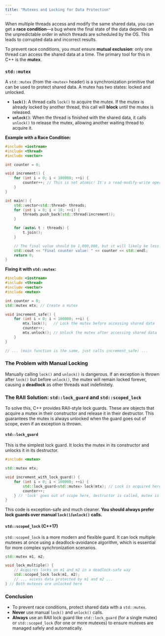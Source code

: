 ```yaml
---
title: "Mutexes and Locking for Data Protection"
---
```


When multiple threads access and modify the same shared data, you can get a **race condition**—a bug where the final state of the data depends on the unpredictable order in which threads are scheduled by the OS. This leads to corrupted data and incorrect results.

To prevent race conditions, you must ensure **mutual exclusion**: only one thread can access the shared data at a time. The primary tool for this in C++ is the **mutex**.

### `std::mutex`

A `std::mutex` (from the `<mutex>` header) is a synchronization primitive that can be used to protect shared data. A mutex has two states: locked and unlocked.

-   **`lock()`**: A thread calls `lock()` to acquire the mutex. If the mutex is already locked by another thread, this call will **block** until the mutex is released.
-   **`unlock()`**: When the thread is finished with the shared data, it calls `unlock()` to release the mutex, allowing another waiting thread to acquire it.

**Example with a Race Condition:**

```cpp
#include <iostream>
#include <thread>
#include <vector>

int counter = 0;

void increment() {
    for (int i = 0; i < 100000; ++i) {
        counter++; // This is not atomic! It's a read-modify-write operation.
    }
}

int main() {
    std::vector<std::thread> threads;
    for (int i = 0; i < 10; ++i) {
        threads.push_back(std::thread(increment));
    }

    for (auto& t : threads) {
        t.join();
    }

    // The final value should be 1,000,000, but it will likely be less.
    std::cout << "Final counter value: " << counter << std::endl;
    return 0;
}
```

**Fixing it with `std::mutex`:**

```cpp
#include <iostream>
#include <thread>
#include <vector>
#include <mutex>

int counter = 0;
std::mutex mtx; // Create a mutex

void increment_safe() {
    for (int i = 0; i < 100000; ++i) {
        mtx.lock();   // Lock the mutex before accessing shared data
        counter++;
        mtx.unlock(); // Unlock the mutex after accessing shared data
    }
}

// ... (main function is the same, just calls increment_safe) ...
```

### The Problem with Manual Locking

Manually calling `lock()` and `unlock()` is dangerous. If an exception is thrown after `lock()` but before `unlock()`, the mutex will remain locked forever, causing a **deadlock** as other threads wait indefinitely.

### The RAII Solution: `std::lock_guard` and `std::scoped_lock`

To solve this, C++ provides RAII-style lock guards. These are objects that acquire a mutex in their constructor and release it in their destructor. This guarantees the mutex is always unlocked when the guard goes out of scope, even if an exception is thrown.

#### `std::lock_guard`

This is the simplest lock guard. It locks the mutex in its constructor and unlocks it in its destructor.

```cpp
#include <mutex>

std::mutex mtx;

void increment_with_lock_guard() {
    for (int i = 0; i < 100000; ++i) {
        std::lock_guard<std::mutex> lock(mtx); // Lock is acquired here
        counter++;
    } // 'lock' goes out of scope here, destructor is called, mutex is unlocked
}
```
This code is exception-safe and much cleaner. **You should always prefer lock guards over manual `lock()`/`unlock()` calls.**

#### `std::scoped_lock` (C++17)

`std::scoped_lock` is a more modern and flexible guard. It can lock multiple mutexes at once using a deadlock-avoidance algorithm, which is essential for more complex synchronization scenarios.

```cpp
std::mutex m1, m2;

void lock_multiple() {
    // Acquires locks on m1 and m2 in a deadlock-safe way
    std::scoped_lock lock(m1, m2);
    // ... access data protected by m1 and m2 ...
} // Both mutexes are unlocked here
```

### Conclusion

-   To prevent race conditions, protect shared data with a `std::mutex`.
-   **Never** use manual `lock()` and `unlock()` calls.
-   **Always** use an RAII lock guard like `std::lock_guard` (for a single mutex) or `std::scoped_lock` (for one or more mutexes) to ensure mutexes are managed safely and automatically.
